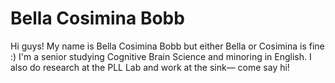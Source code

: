 # Bella Cosimina Bobb


Hi guys! My name is Bella Cosimina Bobb but either Bella or Cosimina is fine :) I'm a senior studying Cognitive Brain Science and minoring in English. I also do research at the PLL Lab and work at the sink— come say hi!
